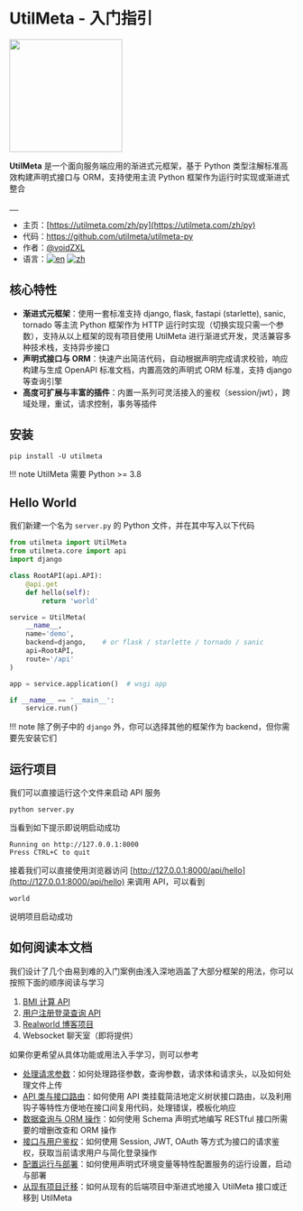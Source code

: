 # UtilMeta - 入门指引

<img src="https://utilmeta.com/img/logo-main-gradient.png" style="width: 200px" alt="">

**UtilMeta** 是一个面向服务端应用的渐进式元框架，基于 Python 类型注解标准高效构建声明式接口与 ORM，支持使用主流 Python 框架作为运行时实现或渐进式整合

<a href="https://pypi.org/project/utilmeta/" target="_blank">
	<img src="https://img.shields.io/pypi/v/utilmeta" alt="">
</a>
<a href="https://pypi.org/project/utilmeta/" target="_blank">
	<img src="https://img.shields.io/pypi/pyversions/utilmeta" alt="">
</a>
<a href="https://pepy.tech/project/utilmeta" target="_blank">
	<img src="https://pepy.tech/badge/utilmeta/month" alt="">
</a>
<a href="https://github.com/utilmeta/utilmeta-py/blob/main/LICENSE" target="_blank">
	<img src="https://img.shields.io/badge/license-Apache%202.0-blue" alt="">
</a>
<a href="https://github.com/utilmeta/utilmeta-py/actions?query=branch%3Amain+" target="_blank">
	<img src="https://img.shields.io/github/actions/workflow/status/utilmeta/utilmeta-py/test.yaml?branch=main&label=CI" alt="">
</a>

* 主页：[https://utilmeta.com/zh/py](https://utilmeta.com/zh/py)
* 代码：<a href="https://github.com/utilmeta/utilmeta-py" target="_blank">https://github.com/utilmeta/utilmeta-py</a>
* 作者：<a href="https://github.com/voidZXL" target="_blank">@voidZXL</a>
* 语言：[![en](https://img.shields.io/badge/lang-English-blue.svg)](https://github.com/utilmeta/utilmeta-py/blob/main/README.md) [![zh](https://img.shields.io/badge/lang-中文-green.svg)](https://github.com/utilmeta/utilmeta-py/blob/main/README.zh.md)

## 核心特性

* **渐进式元框架**：使用一套标准支持 django, flask, fastapi (starlette), sanic, tornado 等主流 Python 框架作为 HTTP 运行时实现（切换实现只需一个参数），支持从以上框架的现有项目使用 UtilMeta 进行渐进式开发，灵活兼容多种技术栈，支持异步接口
* **声明式接口与 ORM**：快速产出简洁代码，自动根据声明完成请求校验，响应构建与生成 OpenAPI 标准文档，内置高效的声明式 ORM 标准，支持 django 等查询引擎
* **高度可扩展与丰富的插件**：内置一系列可灵活接入的鉴权（session/jwt），跨域处理，重试，请求控制，事务等插件

## 安装

```shell
pip install -U utilmeta
```

!!! note
	UtilMeta 需要 Python >= 3.8

## Hello World

我们新建一个名为 `server.py` 的 Python 文件，并在其中写入以下代码

```python
from utilmeta import UtilMeta
from utilmeta.core import api
import django

class RootAPI(api.API):
    @api.get
    def hello(self):
        return 'world'

service = UtilMeta(
    __name__,
    name='demo',
    backend=django,    # or flask / starlette / tornado / sanic
    api=RootAPI,
    route='/api'
)

app = service.application()  # wsgi app

if __name__ == '__main__':
    service.run()
```

!!! note
	除了例子中的 `django` 外，你可以选择其他的框架作为 backend，但你需要先安装它们

## 运行项目

我们可以直接运行这个文件来启动 API 服务
```shell
python server.py
```

当看到如下提示即说明启动成功
```
Running on http://127.0.0.1:8000
Press CTRL+C to quit
```

接着我们可以直接使用浏览器访问 [http://127.0.0.1:8000/api/hello](http://127.0.0.1:8000/api/hello) 来调用 API，可以看到
```
world
```

说明项目启动成功

## 如何阅读本文档

我们设计了几个由易到难的入门案例由浅入深地涵盖了大部分框架的用法，你可以按照下面的顺序阅读与学习

1. [BMI 计算 API](tutorials/bmi-calc)
2. [用户注册登录查询 API](tutorials/user-auth)
3. [Realworld 博客项目](tutorials/realworld-blog)
4. Websocket 聊天室（即将提供）


如果你更希望从具体功能或用法入手学习，则可以参考

* [处理请求参数](guide/handle-request)：如何处理路径参数，查询参数，请求体和请求头，以及如何处理文件上传
* [API 类与接口路由](guide/api-route)：如何使用 API 类挂载简洁地定义树状接口路由，以及利用钩子等特性方便地在接口间复用代码，处理错误，模板化响应
* [数据查询与 ORM 操作](guide/schema-query)：如何使用 Schema 声明式地编写 RESTful 接口所需要的增删改查和 ORM 操作
* [接口与用户鉴权](guide/auth)：如何使用 Session, JWT, OAuth 等方式为接口的请求鉴权，获取当前请求用户与简化登录操作
* [配置运行与部署](guide/config-run)：如何使用声明式环境变量等特性配置服务的运行设置，启动与部署
* [从现有项目迁移](guide/migration)：如何从现有的后端项目中渐进式地接入 UtilMeta 接口或迁移到 UtilMeta
